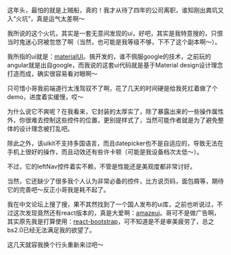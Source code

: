 这年头，最怕的就是上贼船，真的！我才从待了四年的公司离职，谁知刚出粪坑又入“火坑”，真是运气太差啊～

我所说的这个火坑，其实是一套无意间发现的ui，好吧，其实是我特意搜的，只恨当时鬼迷心窍被忽悠了啊（当然，也可能是我等级不够，下不了这个副本啊～）。

我所指的ui就是：[materialUI](http://material-ui.com/#/)。搞开发的，谁不佩服google的技术，之前玩的angular就是出自google，而我说的这套ui代码就是基于Material design设计理念打造而成，确实很容易看对眼啊～

只可惜小哥我前端道行太浅驾驭不了啊，花了几天的时间硬是给我死扛着做了个demo，进度着实缓慢，哎～

为什么说它不爽呢？在我看来，它封装的太厚实了，除了暴露出来的一些操作属性外，你很难去控制这些控件的位置，更别提样式了，当然可能作者就是为了避免整体的设计理念被打乱吧。

除此之外，该uikit不支持多国语言，而且datepicker也不是自适应的，导致无法在手机上很好的操作，而且动效还有些许卡顿（可能是我设备档次太低～）。

不过，它的leftNav控件着实不赖，不管是性能还是美观度都非常讨好。

当然，它还缺少了很多我个人认为非常必备的控件，比方说页码，面包屑等，期待它的完善吧～反正小哥我是耗不起了。

我在中文论坛上搜了搜，果不其然找到了一个国人发布的ui库，之前也听说过，不过这次发现竟然还有react版本的，真是大爱啊：[amazeui](http://amazeui.org/react/components)。哥可不是做广告啊，其实原先我是打算使用：[react-bootstrap](http://react-bootstrap.github.io/components.html)，可不知道是不是审美疲劳了，总之bs2.0已经无法满足我的欲望了。

这几天就容我换个行头重新来过吧～